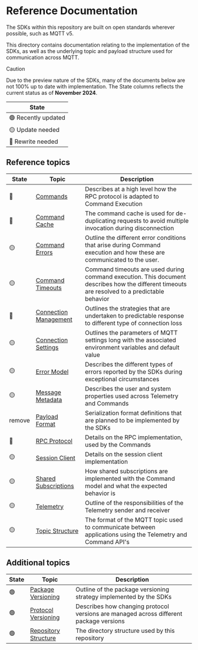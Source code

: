 # Reference Documentation

The SDKs within this repository are built on open standards wherever possible, such as MQTT v5.

This directory contains documentation relating to the implementation of the SDKs, as well as the underlying topic and payload structure used for communication across MQTT.

> [!CAUTION]
> Due to the preview nature of the SDKs, many of the documents below are not 100% up to date with implementation. The State columns reflects the current status as of **November 2024**.

| State |
|-|
| :green_circle: Recently updated |
| :yellow_circle: Update needed |
| :red_circle: Rewrite needed |

## Reference topics

| State |Topic | Description |
|-|-|-|
| :red_circle: | [Commands](command.md) | Describes at a high level how the RPC protocol is adapted to Command Execution |
| :red_circle: | [Command Cache](command-cache.md) | The command cache is used for de-duplicating requests to avoid multiple invocation during disconnection |
| :yellow_circle: | [Command Errors](command-errors.md) | Outline the different error conditions that arise during Command execution and how these are communicated to the user. |
| :yellow_circle: | [Command Timeouts](command-timeouts.md) | Command timeouts are used during command execution. This document describes how the different timeouts are resolved to a predictable behavior |
| :red_circle: | [Connection Management](connection-management.md) | Outlines the strategies that are undertaken to predictable response to different type of connection loss |
| :yellow_circle: | [Connection Settings](connection-settings.md) | Outlines the parameters of MQTT settings long with the associated environment variables and default value |
| :yellow_circle: | [Error Model](error-model.md) | Describes the different types of errors reported by the SDKs during exceptional circumstances |
| :yellow_circle: | [Message Metadata](message-metadata.md) | Describes the user and system properties used across Telemetry and Commands |
| remove | [Payload Format](payload-format.md) | Serialization format definitions that are planned to be implemented by the SDKs |
| :red_circle: | [RPC Protocol](rpc-protocol.md) | Details on the RPC implementation, used by the Commands |
| :yellow_circle: | [Session Client](session-client.md) | Details on the session client implementation |
| :yellow_circle: | [Shared Subscriptions](shared-subscriptions.md) | How shared subscriptions are implemented with the Command model and what the expected behavior is |
| :yellow_circle: | [Telemetry](telemetry.md) | Outline of the responsibilities of the Telemetry sender and receiver |
| :yellow_circle: | [Topic Structure](topic-structure.md) | The format of the MQTT topic used to communicate between applications using the Telemetry and Command API's |

## Additional topics

| State | Topic | Description |
|-|-|-|
| :green_circle: | [Package Versioning](package-versioning.md) | Outline of the package versioning strategy implemented by the SDKs |
| :green_circle: | [Protocol Versioning](protocol-versioning.md) | Describes how changing protocol versions are managed across different package versions |
| :green_circle: | [Repository Structure](repository-structure.md) | The directory structure used by this repository |
